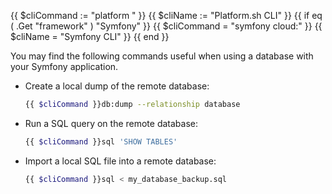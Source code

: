 {{ $cliCommand := "platform " }}
{{ $cliName := "Platform.sh CLI" }}
{{ if eq ( .Get "framework" ) "Symfony" }}
  {{ $cliCommand = "symfony cloud:" }}
  {{ $cliName = "Symfony CLI" }}
{{ end }}

You may find the following commands useful when using a database with your Symfony application.

-   Create a local dump of the remote database:

    ```bash
    {{ $cliCommand }}db:dump --relationship database
    ```

-   Run a SQL query on the remote database:

    ```bash
    {{ $cliCommand }}sql 'SHOW TABLES'
    ```

-   Import a local SQL file into a remote database:

    ```bash
    {{ $cliCommand }}sql < my_database_backup.sql
    ```
